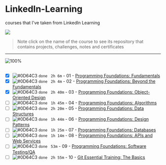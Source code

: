 # LinkedIn-Learning

courses that I've taken from LinkedIn Learning

<img src="https://img.shields.io/badge/Total%20Number%20Of%20Hours%20For%20All%20Courses-%2B19h-blue">
<br>

> Note click on the name of the course to see its repository that contains projects, challenges, notes and certificates

---

![100%](https://progress-bar.dev/10/?title=Done)
<br>
<br>

- [x] ![#0D64C3](https://via.placeholder.com/12/0D64C3/000000?text=+) `done` ` 2h 6m` - 01 - [Programming Foundations: Fundamentals](Linkedin-Learning/Programming-Foundation-Fundamentals/)
- [x] ![#0D64C3](https://via.placeholder.com/12/0D64C3/000000?text=+) `done` ` 2h 4m` - 02 - [Programming Foundations: Beyond the Fundamentals](Linkedin-Learning/Programming-Foundations-Beyond-Fundamentals)
- [x] ![#0D64C3](https://via.placeholder.com/12/0D64C3/000000?text=+) `done` ` 2h 40m` - 03 - [Programming Foundations: Object-Oriented Design](Linkedin-Learning/Programming-Foundation-Object-Oriented-Design/)
- [ ] ![#0D64C3](https://via.placeholder.com/12/0D64C3/000000?text=+) `done` ` 1h 45m` - 04 - [Programming Foundations: Algorithms](Linkedin-Learning/Programming-Foundations-Algorithms/)
- [ ] ![#0D64C3](https://via.placeholder.com/12/0D64C3/000000?text=+) `done` ` 2h 20m` - 05 - [Programming Foundations: Data Structures](Linkedin-Learning/Programming-Foundations-Data-Structures/)
- [ ] ![#0D64C3](https://via.placeholder.com/12/0D64C3/000000?text=+) `done` ` 1h 44m` - 06 - [Programming Foundations: Design Patterns](Linkedin-Learning/Programming-Foundations-Design-Patterns/)
- [ ] ![#0D64C3](https://via.placeholder.com/12/0D64C3/000000?text=+) `done` ` 1h 25m` - 07 - [Programming Foundations: Databases](Linkedin-Learning/Programming-Foundations-Databases/)
- [ ] ![#0D64C3](https://via.placeholder.com/12/0D64C3/000000?text=+) `done` ` 1h 14m` - 08 - [Programming Foundations: APIs and Web Services](Linkedin-Learning/Programming-Foundations-APIs-and-Web-Services/)
- [ ] ![#0D64C3](https://via.placeholder.com/12/0D64C3/000000?text=+) `done` ` 53m` - 09 - [Programming Foundations: Software Testing/QA](Linkedin-Learning/Programming-Foundations-Software-TestingQA/)
- [ ] ![#0D64C3](https://via.placeholder.com/12/0D64C3/000000?text=+) `done` ` 2h 55m` - 10 - [Git Essential Training: The Basics](Linkedin-Learning/Git-Essential-Training-The-Basics/)

